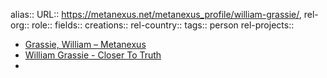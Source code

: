 alias::
URL:: https://metanexus.net/metanexus_profile/william-grassie/,
rel-org::
role::
fields::
creations::
rel-country::
tags:: person
rel-projects::



- [Grassie, William – Metanexus](https://metanexus.net/metanexus_profile/william-grassie/)
- [William Grassie - Closer To Truth](https://closertotruth.com/contributor/william-grassie/)
-
